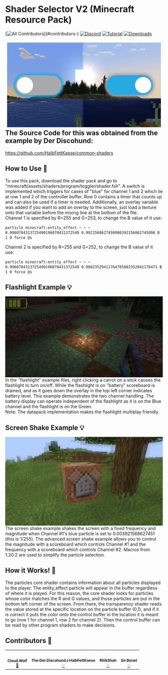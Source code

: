 # Shader Selector V2 (Minecraft Resource Pack)
<!-- ALL-CONTRIBUTORS-BADGE:START - Do not remove or modify this section -->
[![All Contributors](https://img.shields.io/badge/all_contributors-4-orange.svg?)](#contributors-)
[![Discord](https://img.shields.io/badge/Discord-⛓-blue.svg)](https://discord.gg/AsHA7GgqqM)
[![Tutorial](https://img.shields.io/badge/Tutorial-▶-red.svg)](https://www.youtube.com/watch?v=MhSg40o8HUc)
[![Downloads](https://img.shields.io/github/downloads/CloudWolfYT/ShaderSelectorV2/total.svg)](https://github.com/CloudWolfYT/ShaderSelectorV2/releases)

<!-- ALL-CONTRIBUTORS-BADGE:END -->
<img src="images/social.png"
     alt="Social Image"
     style="float: left; margin-right: 10px;" />

## The Source Code for this was obtained from the example by Der Discohund:
https://github.com/HalbFettKaese/common-shaders

## How to Use 📝
<!-- prettier-ignore-start -->
<!-- markdownlint-disable -->
To use this pack, download the shader pack and go to "minecraft/assets/shaders/program/toggler/shader.fsh". A switch is implemented which triggers for cases of "blue" for channel 1 and 2 which lie at row 1 and 2 of the controller buffer. Row 0 contains a timer that counts up and can also be used if a timer is needed. Additionally, an overlay variable was added if you want to add an overlay to the screen, just load a texture onto that variable before the mixing line at the bottom of the file. <br>
Channel 1 is specified by R=255 and G=253, to change the B value of it use:
<!-- markdownlint-enable -->
```
particle minecraft:entity_effect ~ ~ ~ 0.9960784313725490196078431372549 0.9921568627450980392156862745098 B 1 0 force @s
```
<!-- markdownlint-disable -->
Channel 2 is specified by R=255 and G=252, to change the B value of it use:
<!-- markdownlint-enable -->
```
particle minecraft:entity_effect ~ ~ ~ 0.9960784313725490196078431372549 0.98823529411764705882352941176471 B 1 0 force @s
```
<!-- markdownlint-disable -->
<!-- markdownlint-enable -->
<!-- prettier-ignore-end -->

## Flashlight Example 💡
<!-- prettier-ignore-start -->
<!-- markdownlint-disable -->
<img src="images/flashlight.png"
     alt="Flashlight"
     style="float: left; margin-right: 10px;" /> <br>
In the "flashlight" example files, right clicking a carrot on a stick causes the flashlight to turn on/off. While the flashlight is on "battery" scoreboard is drained, and as it goes down the overlay in the top left corner indicates battery level. This example demonstrates the two channel handling. The battery display can operate independent of the flashlight as it is on the Blue channel and the flashlight is on the Green. <br>
Note: The datapack implementation makes the flashlight multiplay friendly. <br>
<!-- markdownlint-enable -->
<!-- prettier-ignore-end -->

## Screen Shake Example 💡
<!-- prettier-ignore-start -->
<!-- markdownlint-disable -->
<img src="images/screenshake.png"
     alt="Screen Shake"
     style="float: left; margin-right: 10px;" /> <br>
The screen shake example shakes the screen with a fixed frequency and magnitude when Channel #1's blue particle is set to 0.003921568627451 (this is 1/255). The advanced screen shake example allows you to control the magnitude with a scoreboard which controls Channel #1 and the frequency with a scoreboard which controls Channel #2. Macros from 1.20.2 are used to simplify the particle selection.

<!-- markdownlint-enable -->
<!-- prettier-ignore-end -->

## How it Works! 🔨
<!-- prettier-ignore-start -->
<!-- markdownlint-disable -->
The particles core shader contains information about all particles displayed to the player. The entity_effect particle will appear in the buffer regardless of where it is played. For this reason, the core shader looks for particles whose color matches the R and G values, and those particles are put in the bottom left corner of the screen. From there, the transparency shader reads the value stored at the specific location on the particle buffer (0,1), and if it is correct it puts the color onto the control buffer in the location it is meant to go (row 1 for channel 1, row 2 for channel 2). Then the control buffer can be read by other program shaders to make decisions.<br>
<!-- markdownlint-enable -->
<!-- prettier-ignore-end -->

## Contributors 🧱
<!-- prettier-ignore-start -->
<!-- markdownlint-disable -->
<table>
  <tr>
    <td align="center"><a href="https://github.com/CloudWolfYT"><img src="https://avatars.githubusercontent.com/u/64243799?v=4" width="100px;" alt=""/><br /><sub><b>Cloud Wolf</b></sub></a><br /><a href="#" title="Project Creator">🔨</a></td>
    <td align="center"><a href=""><img src="https://avatars.githubusercontent.com/u/43047038?v=4" width="100px;" alt=""/><br /><sub><b>The Der Discohund / HalbFettKaese</b></sub></a><br /><a href="#" title="Theory Contributor">💡</a></td>
    <td align="center"><a href=""><img src="https://avatars.githubusercontent.com/u/20506548?v=4" width="100px;" alt=""/><br /><sub><b>RitikShah</b></sub></a><br /><a href="#" title="Theory Contributor">💡</a></td>
    <td align="center"><a href=""><img src="https://avatars.githubusercontent.com/u/0" width="100px;" alt=""/><br /><sub><b>Sir Benet</b></sub></a><br /><a href="#" title="Draw Text Shader Debugger">💡</a></td>
  </tr>
</table>

<!-- markdownlint-enable -->
<!-- prettier-ignore-end -->
